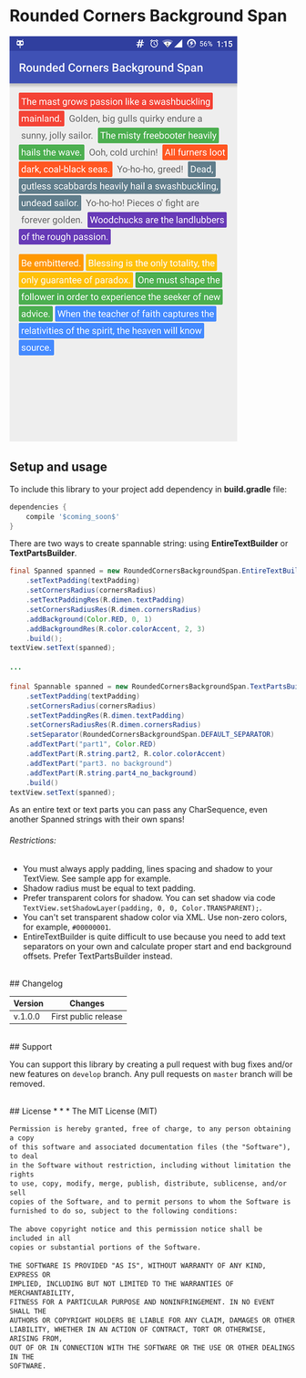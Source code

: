 # Rounded Corners Background Span
![Rounded Corners Background Span](/images/demo.png)


## Setup and usage

To include this library to your project add dependency in **build.gradle** file:

```groovy
dependencies {
    compile '$coming_soon$'
}
```

There are two ways to create spannable string: using **EntireTextBuilder** or **TextPartsBuilder**.

```JAVA
final Spanned spanned = new RoundedCornersBackgroundSpan.EntireTextBuilder(this, "some text")
    .setTextPadding(textPadding)
    .setCornersRadius(cornersRadius)
    .setTextPaddingRes(R.dimen.textPadding)
    .setCornersRadiusRes(R.dimen.cornersRadius)
    .addBackground(Color.RED, 0, 1)
    .addBackgroundRes(R.color.colorAccent, 2, 3)
    .build();
textView.setText(spanned);

...

final Spannable spanned = new RoundedCornersBackgroundSpan.TextPartsBuilder(this)
    .setTextPadding(textPadding)
    .setCornersRadius(cornersRadius)
    .setTextPaddingRes(R.dimen.textPadding)
    .setCornersRadiusRes(R.dimen.cornersRadius)
    .setSeparator(RoundedCornersBackgroundSpan.DEFAULT_SEPARATOR)
    .addTextPart("part1", Color.RED)
    .addTextPart(R.string.part2, R.color.colorAccent)
    .addTextPart("part3. no background")
    .addTextPart(R.string.part4_no_background)
    .build()
textView.setText(spanned);
```

As an entire text or text parts you can pass any CharSequence, even another Spanned strings with their own spans!

###### Restrictions: 
* You must always apply padding, lines spacing and shadow to your TextView. See sample app for example.
* Shadow radius must be equal to text padding.
* Prefer transparent colors for shadow. You can set shadow via code `TextView.setShadowLayer(padding, 0, 0, Color.TRANSPARENT);`. 
* You can't set transparent shadow color via XML. Use non-zero colors, for example, `#00000001`.
* EntireTextBuilder is quite difficult to use because you need to add text separators on your own and calculate proper start and end background offsets. Prefer TextPartsBuilder instead.

<br />
## Changelog

| Version | Changes                         |
| --- | --- |
| v.1.0.0 | First public release            |

<br />
## Support

You can support this library by creating a pull request with bug fixes and/or new features on `develop` branch. Any pull requests on `master` branch will be removed. 

<br />
## License
* * *
    The MIT License (MIT)
    
    Permission is hereby granted, free of charge, to any person obtaining a copy
    of this software and associated documentation files (the "Software"), to deal
    in the Software without restriction, including without limitation the rights
    to use, copy, modify, merge, publish, distribute, sublicense, and/or sell
    copies of the Software, and to permit persons to whom the Software is
    furnished to do so, subject to the following conditions:
    
    The above copyright notice and this permission notice shall be included in all
    copies or substantial portions of the Software.
    
    THE SOFTWARE IS PROVIDED "AS IS", WITHOUT WARRANTY OF ANY KIND, EXPRESS OR
    IMPLIED, INCLUDING BUT NOT LIMITED TO THE WARRANTIES OF MERCHANTABILITY,
    FITNESS FOR A PARTICULAR PURPOSE AND NONINFRINGEMENT. IN NO EVENT SHALL THE
    AUTHORS OR COPYRIGHT HOLDERS BE LIABLE FOR ANY CLAIM, DAMAGES OR OTHER
    LIABILITY, WHETHER IN AN ACTION OF CONTRACT, TORT OR OTHERWISE, ARISING FROM,
    OUT OF OR IN CONNECTION WITH THE SOFTWARE OR THE USE OR OTHER DEALINGS IN THE
    SOFTWARE.